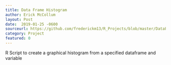 ```yaml
---
title: Data Frame Histogram
author: Erick McCollum
layout: Post
date:  2019-01-25 -0600
sourceurl: https://github.com/frederickm13/R_Projects/blob/master/DataFrameHistogram.R
category: Project
featured: 0
---
```


R Script to create a graphical histogram from a specified dataframe and variable